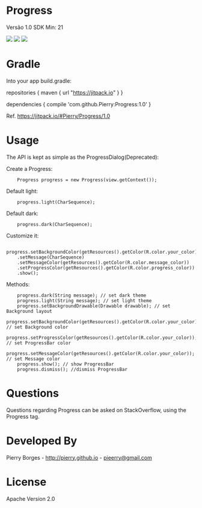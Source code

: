 Progress
=====

Versão 1.0
SDK Min: 21

![](https://raw.githubusercontent.com/Pierry/Progress/master/art/custom.png)
![](https://raw.githubusercontent.com/Pierry/Progress/master/art/dark.png)
![](https://raw.githubusercontent.com/Pierry/Progress/master/art/light.png)


Gradle
====

Into your app build.gradle:

repositories {
  maven { url "https://jitpack.io" }
}

dependencies {
  compile 'com.github.Pierry:Progress:1.0'
}

Ref. https://jitpack.io/#Pierry/Progress/1.0


Usage
=====

The API is kept as simple as the ProgressDialog(Deprecated):

Create a Progress:

		Progress progress = new Progress(view.getContext());

Default light:

		progress.light(CharSequence);
                
Default dark:

		progress.dark(CharSequence);
                
Customize it:

		progress.setBackgroundColor(getResources().getColor(R.color.your_color))
        .setMessage(CharSequence)
		.setMessageColor(getResources().getColor(R.color.message_color))
        .setProgressColor(getResources().getColor(R.color.progress_color))
        .show();
        
Methods:

		progress.dark(String message); // set dark theme
        progress.light(String message); // set light theme
		progress.setBackgroundDrawable(Drawable drawable); // set Background layout
        progress.setBackgroundColor(getResources().getColor(R.color.your_color)); // set Background color
        progress.setProgressColor(getResources().getColor(R.color.your_color)); // set ProgressBar color
        progress.setMessageColor(getResources().getColor(R.color.your_color)); // set Message color
        progress.show(); // show ProgressBar
        progress.dismiss(); //dismiss ProgressBar
        


Questions
=====

Questions regarding Progress can be asked on StackOverflow, using the Progress tag.

Developed By
======

Pierry Borges - http://pierry.github.io - pieerry@gmail.com

License
=====

Apache Version 2.0